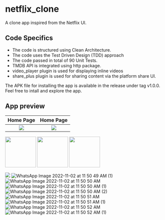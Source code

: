 # netflix_clone

A clone app inspired from the Netflix UI.

## Code Specifics

- The code is structured using Clean Architecture. 
- The code uses the Test Driven Design (TDD) approach
- The code passed in total of 90 Unit Tests.
- TMDB API is integrated using http package.
- video_player plugin is used for displaying inline videos
- share_plus plugin is used for sharing content via the platform share UI.

The APK file for installing the app is available in the release under tag v1.0.0.\
Feel free to intall and explore the app.

## App preview

Home Page                                                                                                     | Home Page
:------------------------------------------------------------------------------------------------------------:|:---------------------------------:
![](https://user-images.githubusercontent.com/113328135/199413451-cd8c9906-e8e9-4846-bece-03701c3b7dab.jpeg)  |  ![](https://user-images.githubusercontent.com/113328135/199413492-e936b7e0-e3c1-4ac4-ad70-2899e95592e0.jpeg)

<p float="left">
  <img src="https://user-images.githubusercontent.com/113328135/199413451-cd8c9906-e8e9-4846-bece-03701c3b7dab.jpeg" width="100" />
  <img src="https://user-images.githubusercontent.com/113328135/199413492-e936b7e0-e3c1-4ac4-ad70-2899e95592e0.jpeg" width="100" /> 
  <img src="https://user-images.githubusercontent.com/113328135/199413603-1971b5c6-4b11-4def-9283-85cce39243e4.jpeg" width="100" />
</p>

![](https://user-images.githubusercontent.com/113328135/199413451-cd8c9906-e8e9-4846-bece-03701c3b7dab.jpeg)
![WhatsApp Image 2022-11-02 at 11 50 49 AM (1)](https://user-images.githubusercontent.com/113328135/199413492-e936b7e0-e3c1-4ac4-ad70-2899e95592e0.jpeg)
![WhatsApp Image 2022-11-02 at 11 50 50 AM](https://user-images.githubusercontent.com/113328135/199413603-1971b5c6-4b11-4def-9283-85cce39243e4.jpeg)
![WhatsApp Image 2022-11-02 at 11 50 50 AM (1)](https://user-images.githubusercontent.com/113328135/199413631-caa17c6f-4b83-43b9-b396-84bbe7872197.jpeg)
![WhatsApp Image 2022-11-02 at 11 50 50 AM (2)](https://user-images.githubusercontent.com/113328135/199413656-09c29042-0df6-4888-b008-f0f9f5e17af4.jpeg)
![WhatsApp Image 2022-11-02 at 11 50 51 AM](https://user-images.githubusercontent.com/113328135/199413754-ffcbb794-f9f4-42b1-bb81-a79d61f3bb55.jpeg)
![WhatsApp Image 2022-11-02 at 11 50 51 AM (1)](https://user-images.githubusercontent.com/113328135/199413777-65450cc8-9377-43f4-9813-4dc547678dc5.jpeg)
![WhatsApp Image 2022-11-02 at 11 50 52 AM](https://user-images.githubusercontent.com/113328135/199413800-40e56e5f-f69a-4918-963e-80b4c49ccba0.jpeg)
![WhatsApp Image 2022-11-02 at 11 50 52 AM (1)](https://user-images.githubusercontent.com/113328135/199413823-dc635224-66f6-463a-8c11-692bf9a55755.jpeg)
